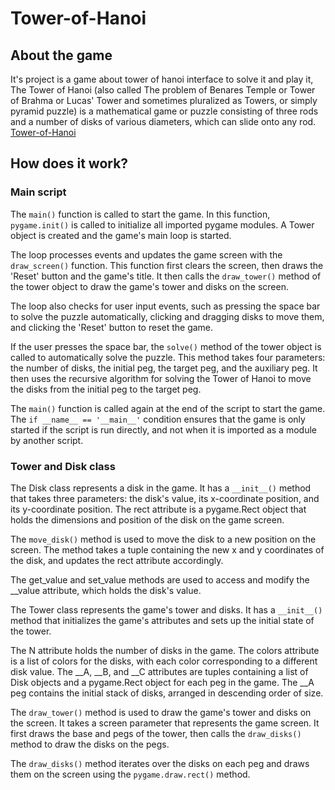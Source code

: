 # Tower-of-Hanoi
## About the game
It's project is a game about tower of hanoi interface to solve it and play it, The Tower of Hanoi (also called The problem of Benares Temple or Tower of Brahma or Lucas' Tower and sometimes pluralized as Towers, or simply pyramid puzzle) is a mathematical game or puzzle consisting of three rods and a number of disks of various diameters, which can slide onto any rod. [Tower-of-Hanoi](https://en.wikipedia.org/wiki/Tower_of_Hanoi)

## How does it work?
### Main script
The ```main()``` function is called to start the game. In this function, ```pygame.init()``` is called to initialize all imported pygame modules. 
A Tower object is created and the game's main loop is started.

The loop processes events and updates the game screen with the ```draw_screen()``` function. 
This function first clears the screen, then draws the 'Reset' button and the game's title. 
It then calls the ```draw_tower()``` method of the tower object to draw the game's tower and disks on the screen.

The loop also checks for user input events, such as pressing the space bar to solve the puzzle automatically, 
clicking and dragging disks to move them, and clicking the 'Reset' button to reset the game.

If the user presses the space bar, the ```solve()``` method of the tower object is called to automatically solve the puzzle. 
This method takes four parameters: the number of disks, the initial peg, the target peg, and the auxiliary peg. 
It then uses the recursive algorithm for solving the Tower of Hanoi to move the disks from the initial peg to the target peg.

The ```main()``` function is called again at the end of the script to start the game. The ```if __name__ == '__main__'``` condition ensures 
that the game is only started if the script is run directly, and not when it is imported as a module by another script.

### Tower and Disk class
The Disk class represents a disk in the game. It has a ```__init__()``` method that takes three parameters: the disk's value, its x-coordinate position, and its y-coordinate position. The rect attribute is a pygame.Rect object that holds the dimensions and position of the disk on the game screen.

The ```move_disk()``` method is used to move the disk to a new position on the screen. The method takes a tuple containing the new x and y coordinates of the disk, and updates the rect attribute accordingly.

The get_value and set_value methods are used to access and modify the __value attribute, which holds the disk's value.

The Tower class represents the game's tower and disks. It has a ```__init__()``` method that initializes the game's attributes and sets up the initial state of the tower.

The N attribute holds the number of disks in the game. The colors attribute is a list of colors for the disks, with each color corresponding to a different disk value. The __A, __B, and __C attributes are tuples containing a list of Disk objects and a pygame.Rect object for each peg in the game. The __A peg contains the initial stack of disks, arranged in descending order of size.

The ```draw_tower()``` method is used to draw the game's tower and disks on the screen. It takes a screen parameter that represents the game screen. It first draws the base and pegs of the tower, then calls the ```draw_disks()``` method to draw the disks on the pegs.

The ```draw_disks()``` method iterates over the disks on each peg and draws them on the screen using the ```pygame.draw.rect()``` method.
